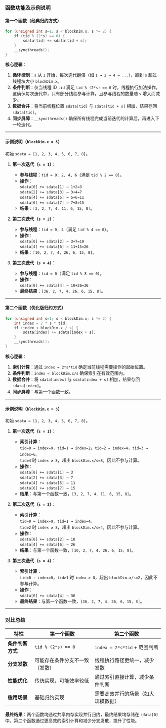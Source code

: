 ### 函数功能及示例说明

#### **第一个函数（经典归约方式）**
```cpp
for (unsigned int s=1; s < blockDim.x; s *= 2) {
    if (tid % (2*s) == 0) {
        sdata[tid] += sdata[tid + s];
    }
    __syncthreads();
}
```

**核心逻辑**：
1. **循环控制**：`s` 从 `1` 开始，每次迭代翻倍（如 `1 → 2 → 4 → ...`），直到 `s` 超过线程块大小 `blockDim.x`。
2. **条件判断**：仅当线程 ID `tid` 满足 `tid % (2*s) == 0` 时，线程执行加法操作。这确保每次迭代中，只有部分线程参与计算，且参与线程的数量随 `s` 增大而减少。
3. **数据合并**：将当前线程位置 `sdata[tid]` 与 `sdata[tid + s]` 相加，结果存回 `sdata[tid]`。
4. **同步屏障**：`__syncthreads()` 确保所有线程完成当前迭代的计算后，再进入下一轮迭代。

---

#### **示例说明（`blockDim.x = 8`）**
初始 `sdata = [1, 2, 3, 4, 5, 6, 7, 8]`。

1. **第一次迭代（`s = 1`）**：
    - **参与线程**：`tid = 0, 2, 4, 6`（满足 `tid % 2 == 0`）。
    - **操作**：  
      `sdata[0] += sdata[1] → 1+2=3`  
      `sdata[2] += sdata[3] → 3+4=7`  
      `sdata[4] += sdata[5] → 5+6=11`  
      `sdata[6] += sdata[7] → 7+8=15`
    - **结果**：`[3, 2, 7, 4, 11, 6, 15, 8]`。

2. **第二次迭代（`s = 2`）**：
    - **参与线程**：`tid = 0, 4`（满足 `tid % 4 == 0`）。
    - **操作**：  
      `sdata[0] += sdata[2] → 3+7=10`  
      `sdata[4] += sdata[6] → 11+15=26`
    - **结果**：`[10, 2, 7, 4, 26, 6, 15, 8]`。

3. **第三次迭代（`s = 4`）**：
    - **参与线程**：`tid = 0`（满足 `tid % 8 == 0`）。
    - **操作**：  
      `sdata[0] += sdata[4] → 10+26=36`
    - **最终结果**：`[36, 2, 7, 4, 26, 6, 15, 8]`。

---

#### **第二个函数（优化版归约方式）**
```cpp
for (unsigned int s=1; s < blockDim.x; s *= 2) {
    int index = 2 * s * tid;
    if (index < blockDim.x / s) {
        sdata[index] += sdata[index + s];
    }
    __syncthreads();
}
```

**核心逻辑**：
1. **索引计算**：通过 `index = 2*s*tid` 确定当前线程需要操作的起始位置。
2. **条件判断**：`index < blockDim.x/s` 确保索引在有效范围内。
3. **数据合并**：将 `sdata[index]` 与 `sdata[index + s]` 相加，结果存回 `sdata[index]`。
4. **同步屏障**：与第一个函数一致。

---

#### **示例说明（`blockDim.x = 8`）**
初始 `sdata = [1, 2, 3, 4, 5, 6, 7, 8]`。

1. **第一次迭代（`s = 1`）**：
    - **索引计算**：  
      `tid=0 → index=0`，`tid=1 → index=2`，`tid=2 → index=4`，`tid=3 → index=6`。  
      `tid≥4` 时 `index ≥ 8`，超出 `blockDim.x/s=8`，因此不参与计算。
    - **操作**：  
      `sdata[0] += sdata[1] → 3`  
      `sdata[2] += sdata[3] → 7`  
      `sdata[4] += sdata[5] → 11`  
      `sdata[6] += sdata[7] → 15`
    - **结果**：与第一个函数一致，`[3, 2, 7, 4, 11, 6, 15, 8]`。

2. **第二次迭代（`s = 2`）**：
    - **索引计算**：  
      `tid=0 → index=0`，`tid=1 → index=4`。  
      `tid≥2` 时 `index ≥ 8`，超出 `blockDim.x/s=4`，因此不参与计算。
    - **操作**：  
      `sdata[0] += sdata[2] → 10`  
      `sdata[4] += sdata[6] → 26`
    - **结果**：与第一个函数一致，`[10, 2, 7, 4, 26, 6, 15, 8]`。

3. **第三次迭代（`s = 4`）**：
    - **索引计算**：  
      `tid=0 → index=0`，`tid≥1` 时 `index ≥ 8`，超出 `blockDim.x/s=2`，因此不参与计算。
    - **操作**：  
      `sdata[0] += sdata[4] → 36`
    - **最终结果**：与第一个函数一致，`[36, 2, 7, 4, 26, 6, 15, 8]`。

---

### **对比总结**
| **特性**               | **第一个函数**                     | **第二个函数**                     |
|------------------------|----------------------------------|----------------------------------|
| **条件判断方式**         | `tid % (2*s) == 0`               | `index = 2*s*tid` + 范围判断      |
| **分支发散**            | 可能存在条件分支不一致（发散）     | 线程执行路径更统一，减少发散       |
| **性能优化**            | 传统实现，可能效率较低            | 通过索引直接计算，减少条件判断      |
| **适用场景**            | 基础归约实现                     | 需要高效并行的场景（如大规模数据） |

**最终结果**：两个函数均通过共享内存实现并行归约，最终结果均存储在 `sdata[0]` 中。第二个函数通过更高效的索引计算和减少分支发散，提升了性能。